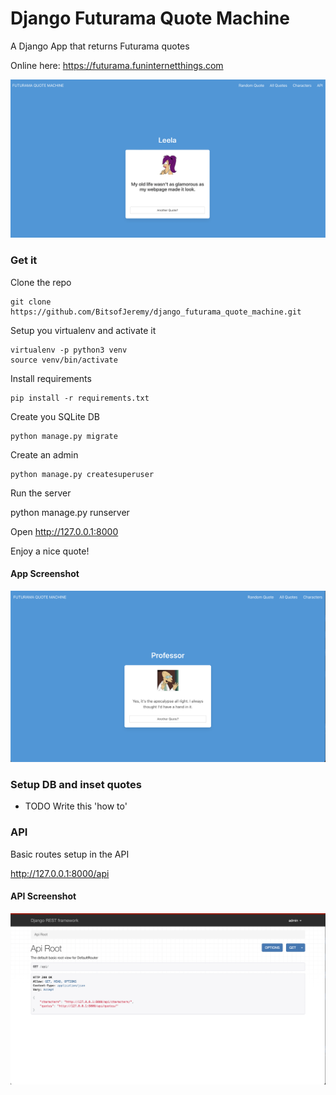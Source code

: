 # Django Futurama Quote Machine

A Django App that returns Futurama quotes

Online here:  https://futurama.funinternetthings.com

![](Screenshot3.png)

### Get it

Clone the repo

    git clone https://github.com/BitsofJeremy/django_futurama_quote_machine.git

Setup you virtualenv and activate it

    virtualenv -p python3 venv
    source venv/bin/activate

Install requirements

    pip install -r requirements.txt

Create you SQLite DB

    python manage.py migrate

Create an admin

    python manage.py createsuperuser

Run the server

  python manage.py runserver

Open http://127.0.0.1:8000

Enjoy a nice quote!

#### App Screenshot

![Screenshot1](Screenshot1.png)

### Setup DB and inset quotes

- TODO Write this 'how to'

    

### API

Basic routes setup in the API

http://127.0.0.1:8000/api


#### API Screenshot

![Screenshot2](Screenshot2.png)
